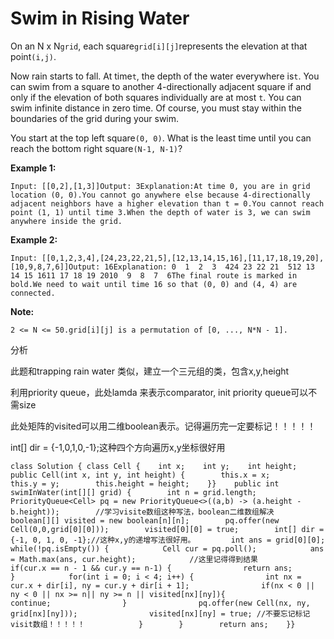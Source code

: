 # Swim in Rising Water

On an N x N`grid`, each square`grid[i][j]`represents the elevation at that point`(i,j)`.

Now rain starts to fall. At time`t`, the depth of the water everywhere is`t`. You can swim from a square to another 4-directionally adjacent square if and only if the elevation of both squares individually are at most `t`. You can swim infinite distance in zero time. Of course, you must stay within the boundaries of the grid during your swim.

You start at the top left square`(0, 0)`. What is the least time until you can reach the bottom right square`(N-1, N-1)`?

**Example 1:**

```text
Input: [[0,2],[1,3]]Output: 3Explanation:At time 0, you are in grid location (0, 0).You cannot go anywhere else because 4-directionally adjacent neighbors have a higher elevation than t = 0.You cannot reach point (1, 1) until time 3.When the depth of water is 3, we can swim anywhere inside the grid.
```

**Example 2:**

```text
Input: [[0,1,2,3,4],[24,23,22,21,5],[12,13,14,15,16],[11,17,18,19,20],[10,9,8,7,6]]Output: 16Explanation: 0  1  2  3  424 23 22 21  512 13 14 15 1611 17 18 19 2010  9  8  7  6The final route is marked in bold.We need to wait until time 16 so that (0, 0) and (4, 4) are connected.
```

**Note:**

```text
2 <= N <= 50.grid[i][j] is a permutation of [0, ..., N*N - 1].
```

分析

此题和trapping rain water 类似，建立一个三元组的类，包含x,y,height

利用priority queue，此处lamda 来表示comparator, init priority queue可以不需size

此处矩阵的visited可以用二维boolean表示。记得遍历完一定要标记！！！！！

int\[\] dir = {-1,0,1,0,-1};这种四个方向遍历x,y坐标很好用

```text
class Solution { class Cell {    int x;    int y;    int height;    public Cell(int x, int y, int height) {        this.x = x;        this.y = y;        this.height = height;    }}    public int swimInWater(int[][] grid) {        int n = grid.length;               PriorityQueue<Cell> pq = new PriorityQueue<>((a,b) -> (a.height - b.height));        //学习visite数组这种写法，boolean二维数组解决        boolean[][] visited = new boolean[n][n];        pq.offer(new Cell(0,0,grid[0][0]));        visited[0][0] = true;        int[] dir = {-1, 0, 1, 0, -1};//这种x,y的递增写法很好用。        int ans = grid[0][0];        while(!pq.isEmpty()) {            Cell cur = pq.poll();            ans = Math.max(ans, cur.height);            //这里记得得到结果            if(cur.x == n - 1 && cur.y == n-1) {                return ans;            }            for(int i = 0; i < 4; i++) {                int nx = cur.x + dir[i], ny = cur.y + dir[i + 1];                if(nx < 0 || ny < 0 || nx >= n|| ny >= n || visited[nx][ny]){                    continue;                }                pq.offer(new Cell(nx, ny, grid[nx][ny]));                visited[nx][ny] = true; //不要忘记标记visit数组！！！！！            }        }        return ans;    }}
```

